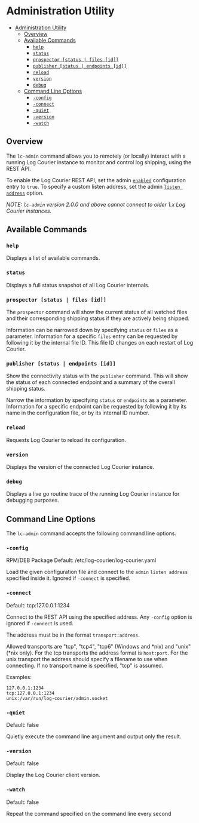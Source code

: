 # Administration Utility

- [Administration Utility](#administration-utility)
  - [Overview](#overview)
  - [Available Commands](#available-commands)
    - [`help`](#help)
    - [`status`](#status)
    - [`prospector [status | files [id]]`](#prospector-status--files-id)
    - [`publisher [status | endpoints [id]]`](#publisher-status--endpoints-id)
    - [`reload`](#reload)
    - [`version`](#version)
    - [`debug`](#debug)
  - [Command Line Options](#command-line-options)
    - [`-config`](#-config)
    - [`-connect`](#-connect)
    - [`-quiet`](#-quiet)
    - [`-version`](#-version)
    - [`-watch`](#-watch)

## Overview

The `lc-admin` command allows you to remotely (or locally) interact with a
running Log Courier instance to monitor and control log shipping, using the REST
API.

To enable the Log Courier REST API, set the admin
[`enabled`](log-courier/Configuration.md#enabled) configuration entry to `true`. To specify
a custom listen address, set the admin
[`listen address`](log-courier/Configuration.md#listen-address) option.

*NOTE: `lc-admin` version 2.0.0 and above  cannot connect to older 1.x Log
Courier instances.*

## Available Commands

### `help`

Displays a list of available commands.

### `status`

Displays a full status snapshot of all Log Courier internals.

### `prospector [status | files [id]]`

The `prospector` command will show the current status of all watched files and
their corresponding shipping status if they are actively being shipped.

Information can be narrowed down by specifying `status` or `files` as a
parameter. Information for a specific `files` entry can be requested by
following it by the internal file ID. This file ID changes on each restart of
Log Courier.

### `publisher [status | endpoints [id]]`

Show the connectivity status with the `publisher` command. This will show the
status of each connected endpoint and a summary of the overall shipping status.

Narrow the information by specifying `status` or `endpoints` as a parameter.
Information for a specific endpoint can be requested by following it by its
name in the configuration file, or by its internal ID number.

### `reload`

Requests Log Courier to reload its configuration.

### `version`

Displays the version of the connected Log Courier instance.

### `debug`

Displays a live go routine trace of the running Log Courier instance for
debugging purposes.

## Command Line Options

The `lc-admin` command accepts the following command line options.

### `-config`

RPM/DEB Package Default: /etc/log-courier/log-courier.yaml

Load the given configuration file and connect to the `admin` `listen address`
specified inside it. Ignored if `-connect` is specified.

### `-connect`

Default: tcp:127.0.0.1:1234

Connect to the REST API using the specified address. Any `-config` option is
ignored if `-connect` is used.

The address must be in the format `transport:address`.

Allowed transports are "tcp", "tcp4", "tcp6" (Windows and *nix) and "unix"
(*nix only). For the tcp transports the address format is `host:port`. For the
unix transport the address should specify a filename to use when connecting. If
no transport name is specified, "tcp" is assumed.

Examples:

    127.0.0.1:1234
    tcp:127.0.0.1:1234
    unix:/var/run/log-courier/admin.socket

### `-quiet`

Default: false

Quietly execute the command line argument and output only the result.

### `-version`

Default: false

Display the Log Courier client version.

### `-watch`

Default: false

Repeat the command specified on the command line every second
